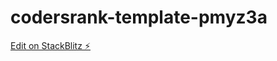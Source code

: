 # codersrank-template-pmyz3a

[Edit on StackBlitz ⚡️](https://stackblitz.com/edit/codersrank-template-pmyz3a)